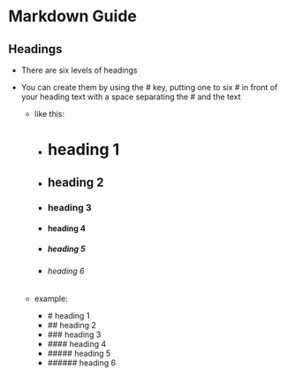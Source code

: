 # Markdown Guide

## Headings

* There are six levels of headings

* You can create them by using the # key, putting one to six # in front of your heading text with a space separating the # and the text

    * like this: 

        * # heading 1
        * ## heading 2
        * ### heading 3
        * #### heading 4
        * ##### heading 5
        * ###### heading 6 

    * example:

       * \# heading 1 
       * \## heading 2
       * \### heading 3
       * \#### heading 4
       * \##### heading 5
       * \###### heading 6